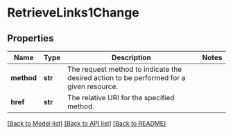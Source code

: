 # RetrieveLinks1Change

## Properties
Name | Type | Description | Notes
------------ | ------------- | ------------- | -------------
**method** | **str** | The request method to indicate the desired action to be performed for a given resource.  | 
**href** | **str** | The relative URI for the specified method.  | 

[[Back to Model list]](../README.md#documentation-for-models) [[Back to API list]](../README.md#documentation-for-api-endpoints) [[Back to README]](../README.md)



